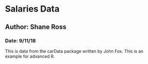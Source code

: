 # Salaries Data
## Author: Shane Ross
### Date: 9/11/18

This is data from the carData package written by John Fox.
This is an example for advanced R. 